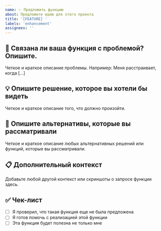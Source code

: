 ```yaml
---
name: ✨ Предложить функцию
about: Предложите идею для этого проекта
title: '[FEATURE] '
labels: 'enhancement'
assignees: ''
---
```


## 🚀 Связана ли ваша функция с проблемой? Опишите.
Четкое и краткое описание проблемы. Например: Меня расстраивает, когда [...]

## 💡 Опишите решение, которое вы хотели бы видеть
Четкое и краткое описание того, что должно произойти.

## 🔄 Опишите альтернативы, которые вы рассматривали
Четкое и краткое описание любых альтернативных решений или функций, которые вы рассматривали.

## 📋 Дополнительный контекст
Добавьте любой другой контекст или скриншоты о запросе функции здесь.

## ✅ Чек-лист
- [ ] Я проверил, что такая функция еще не была предложена
- [ ] Я готов помочь с реализацией этой функции
- [ ] Эта функция будет полезна не только мне

